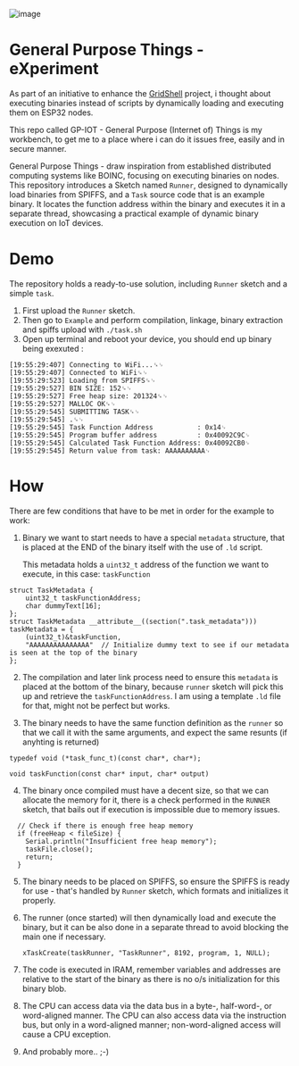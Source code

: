 ![image](https://github.com/invpe/GP-IOT/assets/106522950/b72d07c3-76c9-4583-8f40-53f39d463f7a)

# General Purpose Things - eXperiment

As part of an initiative to enhance the [GridShell](https://github.com/invpe/GridShell) project, i thought about executing binaries instead of scripts by dynamically loading and executing them on ESP32 nodes.

This repo called GP-IOT - General Purpose (Internet of) Things is my workbench, to get me to a place where i can do it issues free, easily and in secure manner.

General Purpose Things - draw inspiration from established distributed computing systems like BOINC, focusing on executing binaries on nodes. This repository introduces a Sketch named `Runner`, designed to dynamically load binaries from SPIFFS, and a `Task` source code that is an example binary. It locates the function address within the binary and executes it in a separate thread, showcasing a practical example of dynamic binary execution on IoT devices.

# Demo

The repository holds a ready-to-use solution, including `Runner` sketch and a simple `task`.

1. First upload the `Runner` sketch.
2. Then go to `Example` and perform compilation, linkage, binary extraction and spiffs upload with `./task.sh`
3. Open up terminal and reboot your device, you should end up binary being exexuted :

```
[19:55:29:407] Connecting to WiFi...␍␊
[19:55:29:407] Connected to WiFi␍␊
[19:55:29:523] Loading from SPIFFS␍␊
[19:55:29:527] BIN SIZE: 152␍␊
[19:55:29:527] Free heap size: 201324␍␊
[19:55:29:527] MALLOC OK␍␊
[19:55:29:545] SUBMITTING TASK␍␊
[19:55:29:545] .␍␊
[19:55:29:545] Task Function Address           : 0x14␊
[19:55:29:545] Program buffer address          : 0x40092C9C␊
[19:55:29:545] Calculated Task Function Address: 0x40092CB0␊
[19:55:29:545] Return value from task: AAAAAAAAAA␊
```   
 
# How

There are few conditions that have to be met in order for the example to work:

1. Binary we want to start needs to have a special `metadata` structure, that is placed at the END of the binary itself with the use of `.ld` script.
   
   This metadata holds a `uint32_t` address of the function we want to execute, in this case: `taskFunction`

```
struct TaskMetadata {    
    uint32_t taskFunctionAddress;       
    char dummyText[16];  
}; 
struct TaskMetadata __attribute__((section(".task_metadata"))) taskMetadata = {    
    (uint32_t)&taskFunction,
    "AAAAAAAAAAAAAAA"  // Initialize dummy text to see if our metadata is seen at the top of the binary
};
```

2. The compilation and later link process need to ensure this `metadata` is placed at the bottom of the binary, because `runner` sketch will pick this up and retrieve the `taskFunctionAddress`. I am using a template `.ld` file for that, might not be perfect but works.
 
3. The binary needs to have the same function definition as the `runner` so that we call it with the same arguments, and expect the same resunts (if anyhting is returned)

`typedef void (*task_func_t)(const char*, char*);`

`void taskFunction(const char* input, char* output)`


4. The binary once compiled must have a decent size, so that we can allocate the memory for it, there is a check performed in the `RUNNER` sketch, that bails out if execution is impossible due to memory issues.

```
  // Check if there is enough free heap memory
  if (freeHeap < fileSize) {
    Serial.println("Insufficient free heap memory");
    taskFile.close();
    return;
  }
```

5. The binary needs to be placed on SPIFFS, so ensure the SPIFFS is ready for use - that's handled by `Runner` sketch, which formats and initializes it properly.

6. The runner (once started) will then dynamically load and execute the binary, but it can be also done in a separate thread to avoid blocking the main one if necessary.
   
   `xTaskCreate(taskRunner, "TaskRunner", 8192, program, 1, NULL);`

7. The code is executed in IRAM, remember variables and addresses are relative to the start of the binary as there is no o/s initialization for this binary blob.

8. The CPU can access data via the data bus in a byte-, half-word-, or word-aligned manner. The CPU can also access data via the instruction bus, but only in a word-aligned manner; non-word-aligned access will cause a CPU exception.
9. And probably more.. ;-)
   

